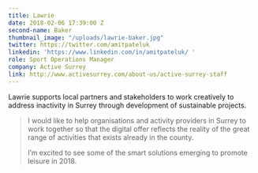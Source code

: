 ```yaml
---
title: Lawrie
date: 2018-02-06 17:39:00 Z
second-name: Baker
thumbnail_image: "/uploads/lawrie-baker.jpg"
twitter: https://twitter.com/amitpateluk
linkedin: 'https://www.linkedin.com/in/amitpateluk/ '
role: Sport Operations Manager
company: Active Surrey
link: http://www.activesurrey.com/about-us/active-surrey-staff
---
```


Lawrie supports local partners and stakeholders to work creatively to address inactivity in Surrey through development of sustainable projects.

> I would like to help organisations and activity providers in Surrey to work together so that the digital offer reflects the reality of the great range of activities that exists already in the county.
>
> I’m excited to see some of the smart solutions emerging to promote leisure in 2018.